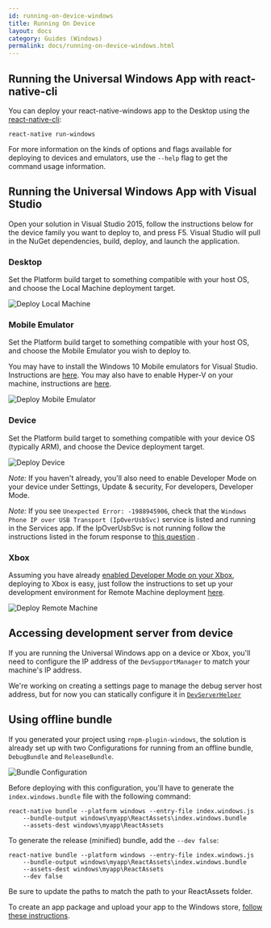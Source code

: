 ```yaml
---
id: running-on-device-windows
title: Running On Device
layout: docs
category: Guides (Windows)
permalink: docs/running-on-device-windows.html
---
```


## Running the Universal Windows App with react-native-cli

You can deploy your react-native-windows app to the Desktop using the [react-native-cli](http://npmjs.com/packages/react-native-cli):
```
react-native run-windows
```
For more information on the kinds of options and flags available for deploying to devices and emulators, use the `--help` flag to get the command usage information.

## Running the Universal Windows App with Visual Studio

Open your solution in Visual Studio 2015, follow the instructions below for the device family you want to deploy to, and press F5. Visual Studio will pull in the NuGet dependencies, build, deploy, and launch the application.

### Desktop

Set the Platform build target to something compatible with your host OS, and choose the Local Machine deployment target.

![Deploy Local Machine](img/DeployLocalMachine.png)

### Mobile Emulator

Set the Platform build target to something compatible with your host OS, and choose the Mobile Emulator you wish to deploy to.

You may have to install the Windows 10 Mobile emulators for Visual Studio. Instructions are [here](https://msdn.microsoft.com/en-us/windows/uwp/debug-test-perf/test-with-the-emulator). You may also have to enable Hyper-V on your machine, instructions are [here](https://msdn.microsoft.com/library/windows/apps/xaml/jj863509.aspx).

![Deploy Mobile Emulator](img/DeployMobileEmulator.png)

### Device

Set the Platform build target to something compatible with your device OS (typically ARM), and choose the Device deployment target.

![Deploy Device](img/DeployDevice.png)

_Note:_ If you haven't already, you'll also need to enable Developer Mode on your device under Settings, Update & security, For developers, Developer Mode.

_Note:_ If you see `Unexpected Error: -1988945906`, check that the `Windows Phone IP over USB Transport (IpOverUsbSvc)` service is listed and running in the Services app. If the IpOverUsbSvc is not running follow the instructions listed in the forum response to [this question](https://social.msdn.microsoft.com/Forums/windowsapps/en-US/74fafd96-50cf-4d77-9d7a-41620c5487a5/uwpsdkipoverusbsvc-service-missing-in-windows-10-rc-build-10240?forum=wpdevelop) .

### Xbox

Assuming you have already [enabled Developer Mode on your Xbox](https://msdn.microsoft.com/en-us/windows/uwp/xbox-apps/devkit-activation), deploying to Xbox is easy, just follow the instructions to set up your development environment for Remote Machine deployment [here](https://msdn.microsoft.com/en-us/windows/uwp/xbox-apps/development-environment-setup).

![Deploy Remote Machine](img/DeployRemoteMachine.png)

## Accessing development server from device

If you are running the Universal Windows app on a device or Xbox, you'll need to configure the IP address of the `DevSupportManager` to match your machine's IP address.

We're working on creating a settings page to manage the debug server host address, but for now you can statically configure it in [`DevServerHelper`](https://github.com/Microsoft/react-native-windows/blob/master/ReactWindows/ReactNative.Shared/DevSupport/DevServerHelper.cs#L22)

## Using offline bundle

If you generated your project using `rnpm-plugin-windows`, the solution is already set up with two Configurations for running from an offline bundle, `DebugBundle` and `ReleaseBundle`.

![Bundle Configuration](img/ConfigurationBundle.png)

Before deploying with this configuration, you'll have to generate the `index.windows.bundle` file with the following command:

```
react-native bundle --platform windows --entry-file index.windows.js
    --bundle-output windows\myapp\ReactAssets\index.windows.bundle
    --assets-dest windows\myapp\ReactAssets
```

To generate the release (minified) bundle, add the `--dev false`:

```
react-native bundle --platform windows --entry-file index.windows.js
    --bundle-output windows\myapp\ReactAssets\index.windows.bundle
    --assets-dest windows\myapp\ReactAssets
    --dev false
```

Be sure to update the paths to match the path to your ReactAssets folder.

To create an app package and upload your app to the Windows store, [follow these instructions](https://docs.microsoft.com/en-us/windows/uwp/packaging/packaging-uwp-apps#create-an-app-package).
